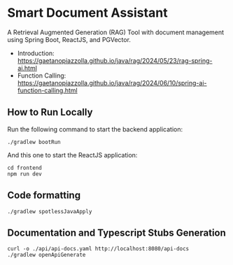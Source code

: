 # Smart Document Assistant

A Retrieval Augmented Generation (RAG) Tool with document management using Spring Boot, ReactJS, and PGVector.

- Introduction: https://gaetanopiazzolla.github.io/java/rag/2024/05/23/rag-spring-ai.html
- Function Calling: https://gaetanopiazzolla.github.io/java/rag/2024/06/10/spring-ai-function-calling.html

## How to Run Locally
Run the following command to start the backend application:

```shell
./gradlew bootRun
```

And this one to start the ReactJS application:

```shell
cd frontend
npm run dev
```

## Code formatting

```shell
./gradlew spotlessJavaApply
```

## Documentation and Typescript Stubs Generation

```shell
curl -o ./api/api-docs.yaml http://localhost:8080/api-docs
./gradlew openApiGenerate
```
